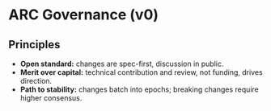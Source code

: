# ARC Governance (v0)

## Principles
- **Open standard:** changes are spec-first, discussion in public.
- **Merit over capital:** technical contribution and review, not funding, drives direction.
- **Path to stability:** changes batch into epochs; breaking changes require higher consensus.
